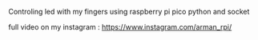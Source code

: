 Controling led with my fingers using raspberry pi pico python and socket

full video on my instagram : https://www.instagram.com/arman_rpi/
